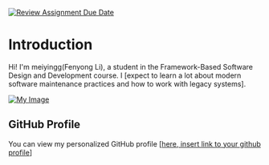 [![Review Assignment Due Date](https://classroom.github.com/assets/deadline-readme-button-22041afd0340ce965d47ae6ef1cefeee28c7c493a6346c4f15d667ab976d596c.svg)](https://classroom.github.com/a/0MOLbOcH)
# Introduction
Hi! I'm meiyingg(Fenyong Li), a student in the Framework-Based Software Design and Development course.
I [expect to learn a lot about modern software maintenance practices and how to work with legacy systems].

[![My Image](image.jpg)  <!-- Link to the uploaded image -->](https://github.com/Framework-Based-Software/icebreaking-meiyingg/blob/profile-upload/identification%20photo(1)(1).jpg)

## GitHub Profile

You can view my personalized GitHub profile [[here, insert link to your github profile](https://github.com/meiyingg)]

